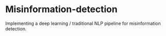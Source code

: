 # Misinformation-detection
  Implementing a deep learning / traditional NLP pipeline for misinformation detection.
